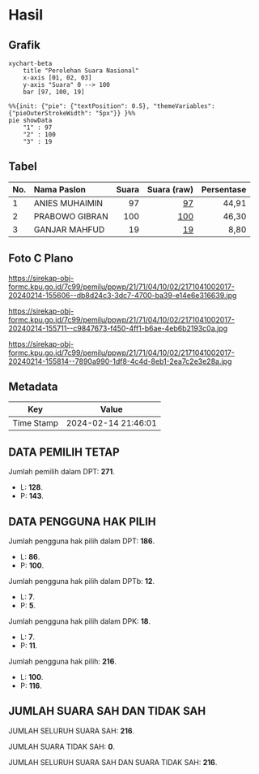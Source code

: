 # Hasil

## Grafik

```mermaid
xychart-beta
    title "Perolehan Suara Nasional"
    x-axis [01, 02, 03]
    y-axis "Suara" 0 --> 100
    bar [97, 100, 19]
```

```mermaid
%%{init: {"pie": {"textPosition": 0.5}, "themeVariables": {"pieOuterStrokeWidth": "5px"}} }%%
pie showData
    "1" : 97
    "2" : 100
    "3" : 19
```

## Tabel

| No. | Nama Paslon    | Suara | Suara (raw) | Persentase |
|:--- |:-------------- | -----:| -----------:| ----------:|
| 1   | ANIES MUHAIMIN | 97    | [97][p-1]   | 44,91      |
| 2   | PRABOWO GIBRAN | 100   | [100][p-2]  | 46,30      |
| 3   | GANJAR MAHFUD  | 19    | [19][p-3]   | 8,80       |


[p-1]: https://github.com/gigit-pemilu/pemilu-2024/blob/main/pilpres/hitung-suara/sub/21-kepulauan-riau/sub/71-kota-batam/sub/04-nongsa/sub/1002-batu-besar/sub/017-tps/sub/paslon-1.txt
[p-2]: https://github.com/gigit-pemilu/pemilu-2024/blob/main/pilpres/hitung-suara/sub/21-kepulauan-riau/sub/71-kota-batam/sub/04-nongsa/sub/1002-batu-besar/sub/017-tps/sub/paslon-2.txt
[p-3]: https://github.com/gigit-pemilu/pemilu-2024/blob/main/pilpres/hitung-suara/sub/21-kepulauan-riau/sub/71-kota-batam/sub/04-nongsa/sub/1002-batu-besar/sub/017-tps/sub/paslon-3.txt

## Foto C Plano

https://sirekap-obj-formc.kpu.go.id/7c99/pemilu/ppwp/21/71/04/10/02/2171041002017-20240214-155606--db8d24c3-3dc7-4700-ba39-e14e6e316639.jpg

https://sirekap-obj-formc.kpu.go.id/7c99/pemilu/ppwp/21/71/04/10/02/2171041002017-20240214-155711--c9847673-f450-4ff1-b6ae-4eb6b2193c0a.jpg

https://sirekap-obj-formc.kpu.go.id/7c99/pemilu/ppwp/21/71/04/10/02/2171041002017-20240214-155814--7890a990-1df8-4c4d-8eb1-2ea7c2e3e28a.jpg


## Metadata

| Key        | Value               |
| ---------- | ------------------- |
| Time Stamp | 2024-02-14 21:46:01 |


## DATA PEMILIH TETAP

Jumlah pemilih dalam DPT: **271**.
 * L: **128**.
 * P: **143**.

## DATA PENGGUNA HAK PILIH

Jumlah pengguna hak pilih dalam DPT: **186**.
 * L: **86**.
 * P: **100**.

Jumlah pengguna hak pilih dalam DPTb: **12**.
 * L: **7**.
 * P: **5**.

Jumlah pengguna hak pilih dalam DPK: **18**.
 * L: **7**.
 * P: **11**.

Jumlah pengguna hak pilih: **216**.
 * L: **100**.
 * P: **116**.

## JUMLAH SUARA SAH DAN TIDAK SAH

JUMLAH SELURUH SUARA SAH: **216**.

JUMLAH SUARA TIDAK SAH: **0**.

JUMLAH SELURUH SUARA SAH DAN SUARA TIDAK SAH: **216**.


